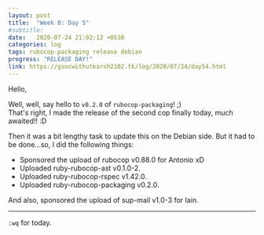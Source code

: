 ```yaml
---
layout: post
title:  "Week 8: Day 5"
#subtitle:
date:   2020-07-24 21:02:12 +0530
categories: log
tags: rubocop-packaging release debian
progress: "RELEASE DAY!"
link: https://gsocwithutkarsh2102.tk/log/2020/07/24/day54.html
---
```


Hello,

Well, well, say hello to `v0.2.0` of `rubocop-packaging`! ;)  
That's right, I made the release of the second cop finally today, much
awaited!! :D

Then it was a bit lengthy task to update this on the Debian side. But it
had to be done...so, I did the following things:

- Sponsored the upload of rubocop v0.88.0 for Antonio xD
- Uploaded ruby-rubocop-ast v0.1.0-2.
- Uploaded ruby-rubocop-rspec v1.42.0.
- Uploaded ruby-rubocop-packaging v0.2.0.

And also, sponsored the upload of sup-mail v1.0-3 for Iain.

---

`:wq` for today.
